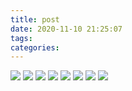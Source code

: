 ```yaml
---
title: post
date: 2020-11-10 21:25:07
tags:
categories:
---
```

![](http://blogimg.hongjy.cn/pexels-caio-59598.jpg)
![](http://blogimg.hongjy.cn/pexels-freestocksorg-405238.jpg)
![](http://blogimg.hongjy.cn/pexels-kristin-vogt-54206.jpg)
![](http://blogimg.hongjy.cn/pexels-pixabay-2133.jpg)
![](http://blogimg.hongjy.cn/pexels-pixabay-266688.jpg)
![](http://blogimg.hongjy.cn/pexels-snapwire-103651.jpg)
![](http://blogimg.hongjy.cn/pexels-yao-kailun-226163.jpg)
![](http://blogimg.hongjy.cn/pexels-%D0%B0%D0%BB%D0%B5%D0%BA%D1%81%D0%B0%D0%BD%D0%B4%D0%B0%D1%80-%D1%86%D0%B2%D0%B5%D1%82%D0%B0%D0%BD%D0%BE%D0%B2%D0%B8%D1%9B-1560424.jpg)